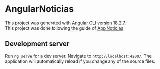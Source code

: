 # AngularNoticias

This project was generated with [Angular CLI](https://github.com/angular/angular-cli) version 18.2.7. <br>
This project was done following the guide of [App Noticias](https://www.youtube.com/watch?v=qSV-xNDUQJU)
## Development server

Run `ng serve` for a dev server. Navigate to `http://localhost:4200/`. The application will automatically reload if you change any of the source files.

